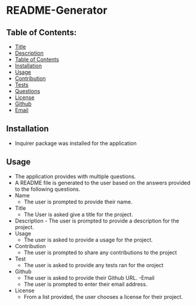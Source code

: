 # README-Generator
## Table of Contents:
* [Title](#README-Generaot)
* [Description](#Description)
* [Table of Contents](#TableofContents)
* [Installation](#Installation)
* [Usage](#Usage)
* [Contribution](#Contribution)
* [Tests](#Tests)
* [Questions](#Questions)
* [License](#License)
* [Github](#Github)
* [Email](#Email)

## Installation 
- Inquirer package was installed for the application

## Usage
  - The application provides with multiple questions.
  - A README file is generated to the user based on the answers provided to the following questions.
  - Name 
    - The user is prompted to provide their name. 
  - Title
     - The User is asked give a title for the project.
  -  Description
    - The user is prompted to provide a description for the project.
  - Usage
    - The user is asked to provide a usage for the project.
  - Contribution
    - The user is prompted to share any contributions to the project
  - Test
    - The user is asked to provide any tests ran for the oroject
  - Github
    - The user is asked to provide their Github URL.
   -Email
    - The user is prompted to enter their email address.
  - License
    - From a list provided, the user chooses a license for their project.



